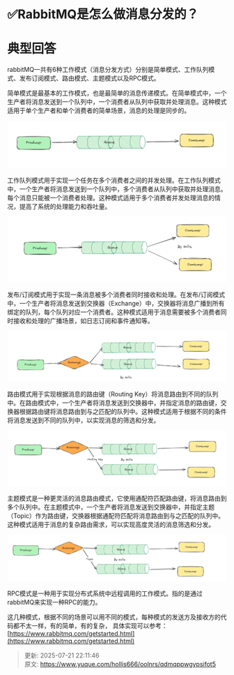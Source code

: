 # ✅RabbitMQ是怎么做消息分发的？

# 典型回答


rabbitMQ一共有6种工作模式（消息分发方式）分别是简单模式、工作队列模式、发布订阅模式、路由模式、主题模式以及RPC模式。



简单模式是最基本的工作模式，也是最简单的消息传递模式。在简单模式中，一个生产者将消息发送到一个队列中，一个消费者从队列中获取并处理消息。这种模式适用于单个生产者和单个消费者的简单场景，消息的处理是同步的。



![1690624284380-66eada88-4d89-4ed9-93cd-627e3f93f56e.png](./img/nyr5c9romTrCOLLc/1690624284380-66eada88-4d89-4ed9-93cd-627e3f93f56e-360151.png)



工作队列模式用于实现一个任务在多个消费者之间的并发处理。在工作队列模式中，一个生产者将消息发送到一个队列中，多个消费者从队列中获取并处理消息。每个消息只能被一个消费者处理。这种模式适用于多个消费者并发处理消息的情况，提高了系统的处理能力和吞吐量。



![1690624355141-ff0dc06e-2a75-4962-9c5c-35ba680eeaea.png](./img/nyr5c9romTrCOLLc/1690624355141-ff0dc06e-2a75-4962-9c5c-35ba680eeaea-770887.png)



发布/订阅模式用于实现一条消息被多个消费者同时接收和处理。在发布/订阅模式中，一个生产者将消息发送到交换器（Exchange）中，交换器将消息广播到所有绑定的队列，每个队列对应一个消费者。这种模式适用于消息需要被多个消费者同时接收和处理的广播场景，如日志订阅和事件通知等。



![1691761653923-73c27264-2080-4a26-a3c8-513971f6b941.png](./img/nyr5c9romTrCOLLc/1691761653923-73c27264-2080-4a26-a3c8-513971f6b941-637195.png)



路由模式用于实现根据消息的路由键（Routing Key）将消息路由到不同的队列中。在路由模式中，一个生产者将消息发送到交换器中，并指定消息的路由键，交换器根据路由键将消息路由到与之匹配的队列中。这种模式适用于根据不同的条件将消息发送到不同的队列中，以实现消息的筛选和分发。

![1690624635994-00378b54-2577-4dc5-b1de-f634f4a0a0fd.png](./img/nyr5c9romTrCOLLc/1690624635994-00378b54-2577-4dc5-b1de-f634f4a0a0fd-634308.png)





主题模式是一种更灵活的消息路由模式，它使用通配符匹配路由键，将消息路由到多个队列中。在主题模式中，一个生产者将消息发送到交换器中，并指定主题（Topic）作为路由键，交换器根据通配符匹配将消息路由到与之匹配的队列中。这种模式适用于消息的复杂路由需求，可以实现高度灵活的消息筛选和分发。



![1690624641506-e406d7f9-3fba-43b5-ad66-10e23f05a8ae.png](./img/nyr5c9romTrCOLLc/1690624641506-e406d7f9-3fba-43b5-ad66-10e23f05a8ae-396690.png)



RPC模式是一种用于实现分布式系统中远程调用的工作模式。指的是通过rabbitMQ来实现一种RPC的能力。





这几种模式，根据不同的场景可以用不同的模式，每种模式的发送方及接收方的代码都不太一样，有的简单，有的复杂， 具体实现可以参考：[https://www.rabbitmq.com/getstarted.html](https://www.rabbitmq.com/getstarted.html)



> 更新: 2025-07-21 22:11:46  
> 原文: <https://www.yuque.com/hollis666/oolnrs/qdmqppwgypsifot5>